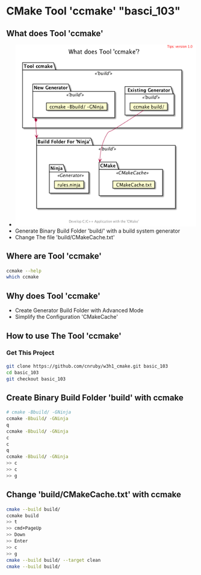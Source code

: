 # CMake Tool 'ccmake' "basci_103"

## What does Tool 'ccmake'
- ![image](./uml/what/what.png)
- Generate Binary Build Folder 'build/' with a build system generator
- Change The file 'build/CMakeCache.txt'

## Where are Tool 'ccmake'
```bash
ccmake --help
which ccmake
```

## Why does Tool 'ccmake'
- Create Generator Build Folder with Advanced Mode
- Simplify the Configuration 'CMakeCache'

## How to use The Tool 'ccmake'

### Get This Project
```bash
git clone https://github.com/cnruby/w3h1_cmake.git basic_103
cd basic_103
git checkout basic_103
```

## Create Binary Build Folder 'build' with ccmake
```bash
# cmake -Bbuild/ -GNinja
ccmake -Bbuild/ -GNinja
q
ccmake -Bbuild/ -GNinja
c
c
q
ccmake -Bbuild/ -GNinja
>> c
>> c
>> g
```

## Change 'build/CMakeCache.txt' with ccmake
```bash
cmake --build build/
ccmake build
>> t
>> cmd+PageUp
>> Down
>> Enter
>> c
>> g
cmake --build build/ --target clean
cmake --build build/
```